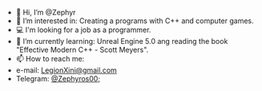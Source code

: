 - 👋 Hi, I’m @Zephyr
- 👀 I’m interested in: Creating a programs with C++ and computer games.
- 💻 I'm looking for a job as a programmer.
- 🌱 I’m currently learning: Unreal Engine 5.0 ang reading the book "Effective
Modern C++ - Scott Meyers".
- 📫 How to reach me:
- e-mail: LegionXini@gmail.com
- Telegram: [@Zephyros00](https://t.me/Zephyros00);

<!---
Zephir-9/Zephir-9 is a ✨ special ✨ repository because its `README.md` (this file) appears on your GitHub profile.
You can click the Preview link to take a look at your changes.
--->

